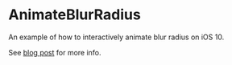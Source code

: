 # AnimateBlurRadius
An example of how to interactively animate blur radius on iOS 10.

See [blog post](http://fichek.com/blog/animating-blur-radius/) for more info.
